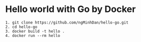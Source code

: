 # Hello world with Go by Docker

    1. git clone https://github.com/ngMinhDan/hello-go.git
    2. cd hello-go
    3. docker build -t hello .
    4. docker run --rm hello
